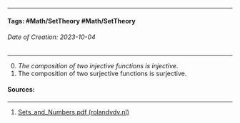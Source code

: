 __________________________________________________________________________
#### **Tags:** #Math/SetTheory #Math/SetTheory 
###### *Date of Creation: 2023-10-04*
__________________________________________________________________________

0. *The composition of two injective functions is injective*. 
1. The composition of two surjective functions is surjective.
#### Sources:
__________________________________________________________________________
1. [Sets_and_Numbers.pdf (rolandvdv.nl)](https://www.rolandvdv.nl/Sets_and_Numbers.pdf)